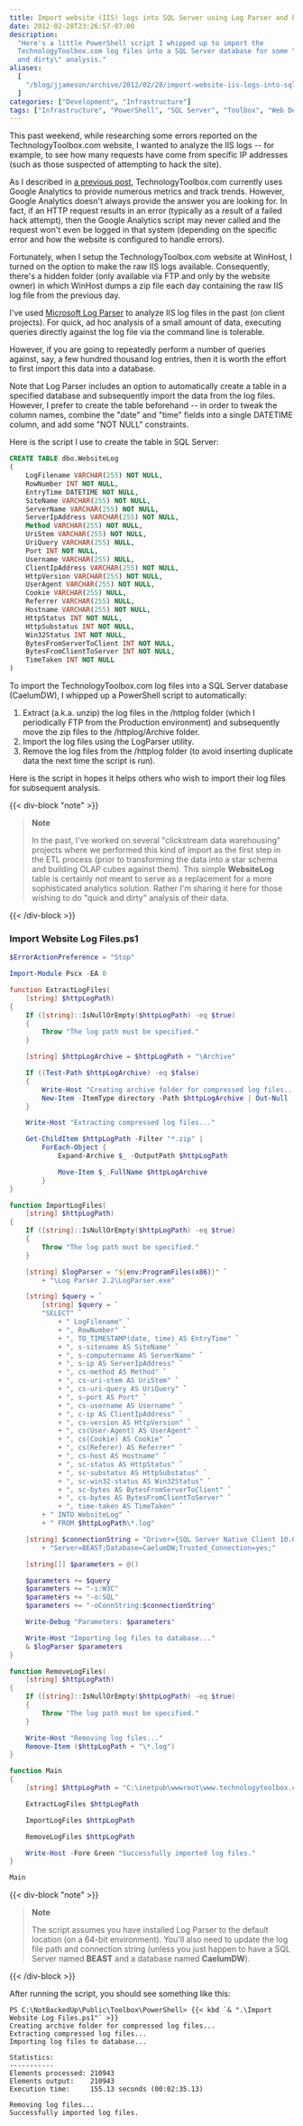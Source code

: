 ```yaml
---
title: Import website (IIS) logs into SQL Server using Log Parser and PowerShell
date: 2012-02-28T23:26:57-07:00
description:
  "Here's a little PowerShell script I whipped up to import the
  TechnologyToolbox.com log files into a SQL Server database for some \"quick
  and dirty\" analysis."
aliases:
  [
    "/blog/jjameson/archive/2012/02/28/import-website-iis-logs-into-sql-server-using-log-parser.aspx",
  ]
categories: ["Development", "Infrastructure"]
tags: ["Infrastructure", "PowerShell", "SQL Server", "Toolbox", "Web Development"]
---
```


This past weekend, while researching some errors reported on the
TechnologyToolbox.com website, I wanted to analyze the IIS logs -- for example,
to see how many requests have come from specific IP addresses (such as those
suspected of attempting to hack the site).

As I described in
[a previous post](/blog/jjameson/2012/02/03/building-technologytoolbox-com-part-22),
TechnologyToolbox.com currently uses Google Analytics to provide numerous
metrics and track trends. However, Google Analytics doesn't always provide the
answer you are looking for. In fact, if an HTTP request results in an error
(typically as a result of a failed hack attempt), then the Google Analytics
script may never called and the request won't even be logged in that system
(depending on the specific error and how the website is configured to handle
errors).

Fortunately, when I setup the TechnologyToolbox.com website at WinHost, I turned
on the option to make the raw IIS logs available. Consequently, there's a hidden
folder (only available via FTP and only by the website owner) in which WinHost
dumps a zip file each day containing the raw IIS log file from the previous day.

I've used
[Microsoft Log Parser](http://www.microsoft.com/download/en/details.aspx?displaylang=en&id=24659)
to analyze IIS log files in the past (on client projects). For quick, ad hoc
analysis of a small amount of data, executing queries directly against the log
file via the command line is tolerable.

However, if you are going to repeatedly perform a number of queries against,
say, a few hundred thousand log entries, then it is worth the effort to first
import this data into a database.

Note that Log Parser includes an option to automatically create a table in a
specified database and subsequently import the data from the log files. However,
I prefer to create the table beforehand -- in order to tweak the column names,
combine the "date" and "time" fields into a single DATETIME column, and add some
"NOT NULL" constraints.

Here is the script I use to create the table in SQL Server:

```SQL
CREATE TABLE dbo.WebsiteLog
(
    LogFilename VARCHAR(255) NOT NULL,
    RowNumber INT NOT NULL,
    EntryTime DATETIME NOT NULL,
    SiteName VARCHAR(255) NOT NULL,
    ServerName VARCHAR(255) NOT NULL,
    ServerIpAddress VARCHAR(255) NOT NULL,
    Method VARCHAR(255) NOT NULL,
    UriStem VARCHAR(255) NOT NULL,
    UriQuery VARCHAR(255) NULL,
    Port INT NOT NULL,
    Username VARCHAR(255) NULL,
    ClientIpAddress VARCHAR(255) NOT NULL,
    HttpVersion VARCHAR(255) NOT NULL,
    UserAgent VARCHAR(255) NOT NULL,
    Cookie VARCHAR(255) NULL,
    Referrer VARCHAR(255) NULL,
    Hostname VARCHAR(255) NOT NULL,
    HttpStatus INT NOT NULL,
    HttpSubstatus INT NOT NULL,
    Win32Status INT NOT NULL,
    BytesFromServerToClient INT NOT NULL,
    BytesFromClientToServer INT NOT NULL,
    TimeTaken INT NOT NULL
)
```

To import the TechnologyToolbox.com log files into a SQL Server database
(CaelumDW), I whipped up a PowerShell script to automatically:

1. Extract (a.k.a. unzip) the log files in the /httplog folder (which I
   periodically FTP from the Production environment) and subsequently move the
   zip files to the /httplog/Archive folder.
1. Import the log files using the LogParser utility.
1. Remove the log files from the /httplog folder (to avoid inserting duplicate
   data the next time the script is run).

Here is the script in hopes it helps others who wish to import their log files
for subsequent analysis.

{{< div-block "note" >}}

> **Note**
>
> In the past, I've worked on several "clickstream data warehousing" projects
> where we performed this kind of import as the first step in the ETL process
> (prior to transforming the data into a star schema and building OLAP cubes
> against them). This simple **WebsiteLog** table is certainly not meant to
> serve as a replacement for a more sophisticated analytics solution. Rather I'm
> sharing it here for those wishing to do "quick and dirty" analysis of their
> data.

{{< /div-block >}}

### Import Website Log Files.ps1

```PowerShell
$ErrorActionPreference = "Stop"

Import-Module Pscx -EA 0

function ExtractLogFiles(
    [string] $httpLogPath)
{
    If ([string]::IsNullOrEmpty($httpLogPath) -eq $true)
    {
        Throw "The log path must be specified."
    }

    [string] $httpLogArchive = $httpLogPath + "\Archive"

    If ((Test-Path $httpLogArchive) -eq $false)
    {
        Write-Host "Creating archive folder for compressed log files..."
        New-Item -ItemType directory -Path $httpLogArchive | Out-Null
    }

    Write-Host "Extracting compressed log files..."

    Get-ChildItem $httpLogPath -Filter "*.zip" |
        ForEach-Object {
            Expand-Archive $_ -OutputPath $httpLogPath

            Move-Item $_.FullName $httpLogArchive
        }
}

function ImportLogFiles(
    [string] $httpLogPath)
{
    If ([string]::IsNullOrEmpty($httpLogPath) -eq $true)
    {
        Throw "The log path must be specified."
    }

    [string] $logParser = "${env:ProgramFiles(x86)}" `
        + "\Log Parser 2.2\LogParser.exe"

    [string] $query = `
        [string] $query = `
        "SELECT" `
            + " LogFilename" `
            + ", RowNumber" `
            + ", TO_TIMESTAMP(date, time) AS EntryTime" `
            + ", s-sitename AS SiteName" `
            + ", s-computername AS ServerName" `
            + ", s-ip AS ServerIpAddress" `
            + ", cs-method AS Method" `
            + ", cs-uri-stem AS UriStem" `
            + ", cs-uri-query AS UriQuery" `
            + ", s-port AS Port" `
            + ", cs-username AS Username" `
            + ", c-ip AS ClientIpAddress" `
            + ", cs-version AS HttpVersion" `
            + ", cs(User-Agent) AS UserAgent" `
            + ", cs(Cookie) AS Cookie" `
            + ", cs(Referer) AS Referrer" `
            + ", cs-host AS Hostname" `
            + ", sc-status AS HttpStatus" `
            + ", sc-substatus AS HttpSubstatus" `
            + ", sc-win32-status AS Win32Status" `
            + ", sc-bytes AS BytesFromServerToClient" `
            + ", cs-bytes AS BytesFromClientToServer" `
            + ", time-taken AS TimeTaken" `
        + " INTO WebsiteLog" `
        + " FROM $httpLogPath\*.log"

    [string] $connectionString = "Driver={SQL Server Native Client 10.0};" `
        + "Server=BEAST;Database=CaelumDW;Trusted_Connection=yes;"

    [string[]] $parameters = @()

    $parameters += $query
    $parameters += "-i:W3C"
    $parameters += "-o:SQL"
    $parameters += "-oConnString:$connectionString"

    Write-Debug "Parameters: $parameters"

    Write-Host "Importing log files to database..."
    & $logParser $parameters
}

function RemoveLogFiles(
    [string] $httpLogPath)
{
    If ([string]::IsNullOrEmpty($httpLogPath) -eq $true)
    {
        Throw "The log path must be specified."
    }

    Write-Host "Removing log files..."
    Remove-Item ($httpLogPath + "\*.log")
}

function Main
{
    [string] $httpLogPath = "C:\inetpub\wwwroot\www.technologytoolbox.com\httplog"

    ExtractLogFiles $httpLogPath

    ImportLogFiles $httpLogPath

    RemoveLogFiles $httpLogPath

    Write-Host -Fore Green "Successfully imported log files."
}

Main
```

{{< div-block "note" >}}

> **Note**
>
> The script assumes you have installed Log Parser to the default location (on a
> 64-bit environment). You'll also need to update the log file path and
> connection string (unless you just happen to have a SQL Server named **BEAST**
> and a database named **CaelumDW**).

{{< /div-block >}}

After running the script, you should see something like this:

```Text
PS C:\NotBackedUp\Public\Toolbox\PowerShell> {{< kbd `& ".\Import Website Log Files.ps1"` >}}
Creating archive folder for compressed log files...
Extracting compressed log files...
Importing log files to database...

Statistics:
-----------
Elements processed: 210943
Elements output:    210943
Execution time:     155.13 seconds (00:02:35.13)

Removing log files...
Successfully imported log files.
```
